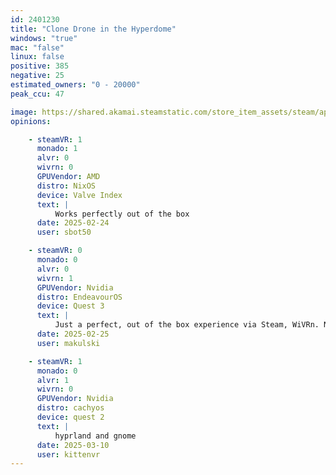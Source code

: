 ```yaml
---
id: 2401230
title: "Clone Drone in the Hyperdome"
windows: "true"
mac: "false"
linux: false
positive: 385
negative: 25
estimated_owners: "0 - 20000"
peak_ccu: 47

image: https://shared.akamai.steamstatic.com/store_item_assets/steam/apps/2401230/header.jpg?t=1734026587
opinions:

    - steamVR: 1
      monado: 1
      alvr: 0
      wivrn: 0
      GPUVendor: AMD
      distro: NixOS
      device: Valve Index
      text: |
          Works perfectly out of the box
      date: 2025-02-24
      user: sbot50

    - steamVR: 0
      monado: 0
      alvr: 0
      wivrn: 1
      GPUVendor: Nvidia
      distro: EndeavourOS
      device: Quest 3
      text: |
          Just a perfect, out of the box experience via Steam, WiVRn. No meddling - it just works.
      date: 2025-02-25
      user: makulski

    - steamVR: 1
      monado: 0
      alvr: 1
      wivrn: 0
      GPUVendor: Nvidia
      distro: cachyos
      device: quest 2
      text: |
          hyprland and gnome
      date: 2025-03-10
      user: kittenvr
---
```

